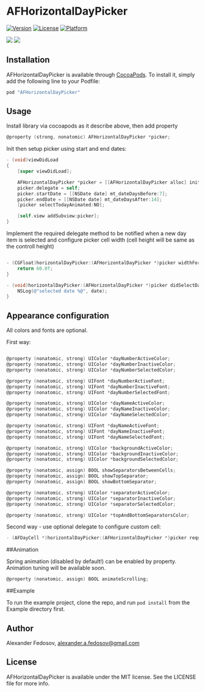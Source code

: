 # AFHorizontalDayPicker

[![Version](https://img.shields.io/cocoapods/v/AFHorizontalDayPicker.svg?style=flat)](http://cocoapods.org/pods/AFHorizontalDayPicker)
[![License](https://img.shields.io/cocoapods/l/AFHorizontalDayPicker.svg?style=flat)](http://cocoapods.org/pods/AFHorizontalDayPicker)
[![Platform](https://img.shields.io/cocoapods/p/AFHorizontalDayPicker.svg?style=flat)](http://cocoapods.org/pods/AFHorizontalDayPicker)

[![](https://raw.github.com/alexfedosov/AFHorizontalDayPicker/master/Screens/2.png)](https://raw.github.com/alexfedosov/AFHorizontalDayPicker/master/Screens/2.png)
[![](https://raw.github.com/alexfedosov/AFHorizontalDayPicker/master/Screens/animation.gif)](https://raw.github.com/alexfedosov/AFHorizontalDayPicker/master/Screens/animation.gif)


## Installation

AFHorizontalDayPicker is available through [CocoaPods](http://cocoapods.org). To install
it, simply add the following line to your Podfile:

```ruby
pod "AFHorizontalDayPicker"
```

## Usage

Install library via cocoapods as it describe above, then add property

``` objective-c
@property (strong, nonatomic) AFHorizontalDayPicker *picker;
```

Init then setup picker using start and end dates:

``` objective-c
- (void)viewDidLoad
{
    [super viewDidLoad];

    AFHorizontalDayPicker *picker = [[AFHorizontalDayPicker alloc] initWithFrame:CGRectMake(0, 40, self.view.frame.size.width, 60.0f)];
    picker.delegate = self;
    picker.startDate = [[NSDate date] mt_dateDaysBefore:7];
    picker.endDate = [[NSDate date] mt_dateDaysAfter:14];
    [picker selectTodayAnimated:NO];

    [self.view addSubview:picker];
}
```

Implement the required delegate method to be notified when a new day item is selected and configure picker cell width (cell height will be same as the controll height)

``` objective-c

- (CGFloat)horizontalDayPicker:(AFHorizontalDayPicker *)picker widthForItemWithDate:(NSDate *)date{
    return 60.0f;
}

- (void)horizontalDayPicker:(AFHorizontalDayPicker *)picker didSelectDate:(NSDate *)date{
    NSLog(@"selected date %@", date);
}

```

## Appearance configuration

All colors and fonts are optional.

First way:

``` objective-c

@property (nonatomic, strong) UIColor *dayNumberActiveColor;
@property (nonatomic, strong) UIColor *dayNumberInactiveColor;
@property (nonatomic, strong) UIColor *dayNumberSelectedColor;

@property (nonatomic, strong) UIFont *dayNumberActiveFont;
@property (nonatomic, strong) UIFont *dayNumberInactiveFont;
@property (nonatomic, strong) UIFont *dayNumberSelectedFont;

@property (nonatomic, strong) UIColor *dayNameActiveColor;
@property (nonatomic, strong) UIColor *dayNameInactiveColor;
@property (nonatomic, strong) UIColor *dayNameSelectedColor;

@property (nonatomic, strong) UIFont *dayNameActiveFont;
@property (nonatomic, strong) UIFont *dayNameInactiveFont;
@property (nonatomic, strong) UIFont *dayNameSelectedFont;

@property (nonatomic, strong) UIColor *backgroundActiveColor;
@property (nonatomic, strong) UIColor *backgroundInactiveColor;
@property (nonatomic, strong) UIColor *backgroundSelectedColor;

@property (nonatomic, assign) BOOL showSeparatorsBetweenCells;
@property (nonatomic, assign) BOOL showTopSeparator;
@property (nonatomic, assign) BOOL showBottomSeparator;

@property (nonatomic, strong) UIColor *separatorActiveColor;
@property (nonatomic, strong) UIColor *separatorInactiveColor;
@property (nonatomic, strong) UIColor *separatorSelectedColor;

@property (nonatomic, strong) UIColor *topAndBottomSeparatorsColor;

```

Second way - use optional delegate to configure custom cell:

``` objective-c
- (AFDayCell *)horizontalDayPicker:(AFHorizontalDayPicker *)picker requestCustomizedCellFromCell:(AFDayCell*)cell;
```

##Animation

Spring animation (disabled by default!) can be enabled by property. Animation tuning will be available soon.

``` objective-c
@property (nonatomic, assign) BOOL animateScrolling;
```

##Example

To run the example project, clone the repo, and run `pod install` from the Example directory first.

## Author

Alexander Fedosov, alexander.a.fedosov@gmail.com

## License

AFHorizontalDayPicker is available under the MIT license. See the LICENSE file for more info.
